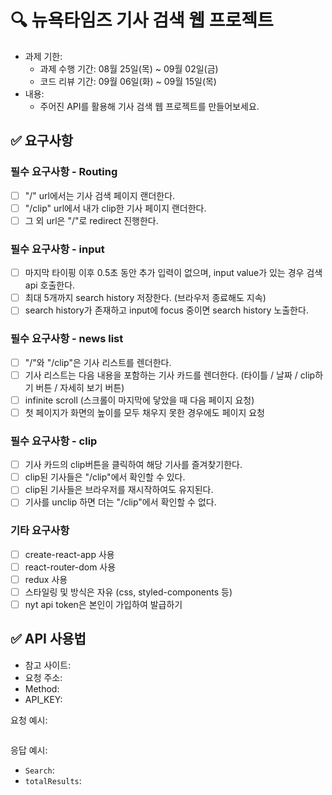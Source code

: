 # 🔍 뉴욕타임즈 기사 검색 웹 프로젝트
- 과제 기한:
  - 과제 수행 기간: 08월 25일(목) ~ 09월 02일(금)
  - 코드 리뷰 기간: 09월 06일(화) ~ 09월 15일(목)
- 내용:
  - 주어진 API를 활용해 기사 검색 웹 프로젝트를 만들어보세요.

## ✅ 요구사항

### 필수 요구사항 - Routing
- [ ] "/" url에서는 기사 검색 페이지 랜더한다.
- [ ] "/clip" url에서 내가 clip한 기사 페이지 랜더한다.
- [ ] 그 외 url은 "/"로 redirect 진행한다.

### 필수 요구사항 - input
- [ ] 마지막 타이핑 이후 0.5초 동안 추가 입력이 없으며, input value가 있는 경우 검색 api 호출한다.
- [ ] 최대 5개까지 search history 저장한다. (브라우저 종료해도 지속)
- [ ] search history가 존재하고 input에 focus 중이면 search history 노출한다.

### 필수 요구사항 - news list
- [ ] "/"와 "/clip"은 기사 리스트를 렌더한다.
- [ ] 기사 리스트는 다음 내용을 포함하는 기사 카드를 렌더한다. (타이틀 / 날짜 / clip하기 버튼 / 자세히 보기 버튼)
- [ ] infinite scroll (스크롤이 마지막에 닿았을 때 다음 페이지 요청)
- [ ] 첫 페이지가 화면의 높이를 모두 채우지 못한 경우에도 페이지 요청

### 필수 요구사항 - clip
- [ ] 기사 카드의 clip버튼을 클릭하여 해당 기사를 즐겨찾기한다.
- [ ] clip된 기사들은 "/clip"에서 확인할 수 있다.
- [ ] clip된 기사들은 브라우저를 재시작하여도 유지된다.
- [ ] 기사를 unclip 하면 더는 "/clip"에서 확인할 수 없다.

### 기타 요구사항
- [ ] create-react-app 사용
- [ ] react-router-dom 사용
- [ ] redux 사용
- [ ] 스타일링 및 방식은 자유 (css, styled-components 등)
- [ ] nyt api token은 본인이 가입하여 발급하기

## ✅ API 사용법
- 참고 사이트: 
- 요청 주소: 
- Method: 
- API_KEY: 

요청 예시:
```url

```
응답 예시:
- `Search`: 
- `totalResults`: 
```json


```
